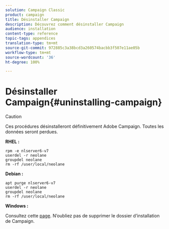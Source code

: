 ```yaml
---
solution: Campaign Classic
product: campaign
title: Désinstaller Campaign
description: Découvrez comment désinstaller Campaign
audience: installation
content-type: reference
topic-tags: appendices
translation-type: tm+mt
source-git-commit: 972885c3a38bcd3a260574bacbb3f507e11ae05b
workflow-type: tm+mt
source-wordcount: '36'
ht-degree: 100%

---
```



# Désinstaller Campaign{#uninstalling-campaign}

>[!CAUTION]
>
>Ces procédures désinstalleront définitivement Adobe Campaign. Toutes les données seront perdues.

**RHEL :**

```
rpm -e nlserver6-v7
userdel -r neolane
groupdel neolane
rm -rf /user/local/neolane
```

**Debian :**

```
apt purge nlserver6-v7
userdel -r neolane
groupdel neolane
rm -rf /user/local/neolane
```

**Windows :**

Consultez cette [page](../../migration/using/migrating-in-windows-for-adobe-campaign-7.md#deleting-and-cleansing-adobe-campaign-previous-version). N’oubliez pas de supprimer le dossier d’installation de Campaign.
